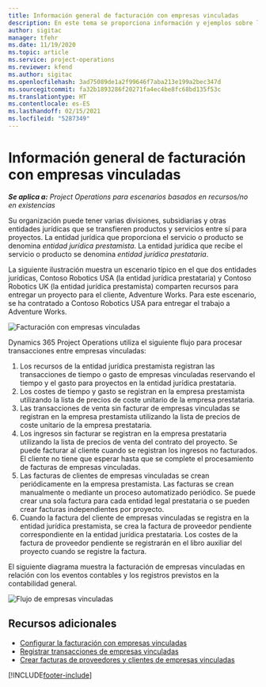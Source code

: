```yaml
---
title: Información general de facturación con empresas vinculadas
description: En este tema se proporciona información y ejemplos sobre la facturación con empresas vinculadas para proyectos.
author: sigitac
manager: tfehr
ms.date: 11/19/2020
ms.topic: article
ms.service: project-operations
ms.reviewer: kfend
ms.author: sigitac
ms.openlocfilehash: 3ad75089de1a2f99646f7aba213e199a2bec347d
ms.sourcegitcommit: fa32b1893286f20271fa4ec4be8fc68bd135f53c
ms.translationtype: HT
ms.contentlocale: es-ES
ms.lasthandoff: 02/15/2021
ms.locfileid: "5287349"
---
```

# <a name="intercompany-invoicing-overview"></a>Información general de facturación con empresas vinculadas

_**Se aplica a:** Project Operations para escenarios basados en recursos/no en existencias_

Su organización puede tener varias divisiones, subsidiarias y otras entidades jurídicas que se transfieren productos y servicios entre sí para proyectos. La entidad jurídica que proporciona el servicio o producto se denomina *entidad jurídica prestamista*. La entidad jurídica que recibe el servicio o producto se denomina *entidad jurídica prestataria*.

La siguiente ilustración muestra un escenario típico en el que dos entidades jurídicas, Contoso Robotics USA (la entidad jurídica prestataria) y Contoso Robotics UK (la entidad jurídica prestamista) comparten recursos para entregar un proyecto para el cliente, Adventure Works. Para este escenario, se ha contratado a Contoso Robotics USA para entregar el trabajo a Adventure Works.

![Facturación con empresas vinculadas](./media/IntercompanyScenario.png) 

Dynamics 365 Project Operations utiliza el siguiente flujo para procesar transacciones entre empresas vinculadas:

1. Los recursos de la entidad jurídica prestamista registran las transacciones de tiempo o gasto de empresas vinculadas reservando el tiempo y el gasto para proyectos en la entidad jurídica prestataria.
2. Los costes de tiempo y gasto se registran en la empresa prestamista utilizando la lista de precios de coste unitario de la empresa prestataria.
3. Las transacciones de venta sin facturar de empresas vinculadas se registran en la empresa prestamista utilizando la lista de precios de coste unitario de la empresa prestataria.
4. Los ingresos sin facturar se registran en la empresa prestataria utilizando la lista de precios de venta del contrato del proyecto. Se puede facturar al cliente cuando se registran los ingresos no facturados. El cliente no tiene que esperar hasta que se complete el procesamiento de facturas de empresas vinculadas.
5. Las facturas de clientes de empresas vinculadas se crean periódicamente en la empresa prestamista. Las facturas se crean manualmente o mediante un proceso automatizado periódico. Se puede crear una sola factura para cada entidad legal prestataria o se pueden crear facturas independientes por proyecto.
6. Cuando la factura del cliente de empresas vinculadas se registra en la entidad jurídica prestamista, se crea la factura de proveedor pendiente correspondiente en la entidad jurídica prestataria. Los costes de la factura de proveedor pendiente se registrarán en el libro auxiliar del proyecto cuando se registre la factura.

El siguiente diagrama muestra la facturación de empresas vinculadas en relación con los eventos contables y los registros previstos en la contabilidad general.

![Flujo de empresas vinculadas](./media/IntercompanyFlow.png)

## <a name="additional-resources"></a>Recursos adicionales

- [Configurar la facturación con empresas vinculadas](configure-intercompany-invoicing.md)
- [Registrar transacciones de empresas vinculadas](create-intercompany-transactions.md)
- [Crear facturas de proveedores y clientes de empresas vinculadas](create-intercompany-customer-vendor-invoices.md)


[!INCLUDE[footer-include](../includes/footer-banner.md)]